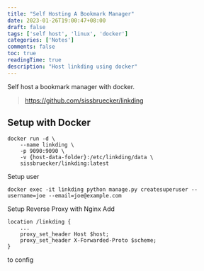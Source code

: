 ```yaml
---
title: "Self Hosting A Bookmark Manager"
date: 2023-01-26T19:00:47+08:00
draft: false
tags: ['self host', 'linux', 'docker']
categories: ['Notes']
comments: false
toc: true
readingTime: true
description: "Host linkding using docker"
---
```

Self host a bookmark manager with docker.

> https://github.com/sissbruecker/linkding

<!--more-->

## Setup with Docker

```
docker run -d \
	--name linkding \
	-p 9090:9090 \
	-v {host-data-folder}:/etc/linkding/data \
	sissbruecker/linkding:latest
```

Setup user

```
docker exec -it linkding python manage.py createsuperuser --username=joe --email=joe@example.com
```

Setup Reverse Proxy with Nginx
Add
```
location /linkding {
    ...
    proxy_set_header Host $host;
    proxy_set_header X-Forwarded-Proto $scheme;
}
```
to config